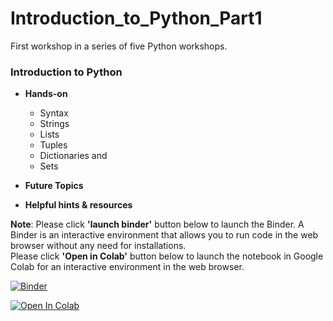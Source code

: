 # Introduction_to_Python_Part1
First workshop in a series of five Python workshops.

### Introduction to Python

* **Hands-on**
  * Syntax
  * Strings
  * Lists
  * Tuples
  * Dictionaries and
  * Sets

* **Future Topics**<br>

* **Helpful hints & resources**

**Note**: Please click **'launch binder'** button below to launch the Binder. A Binder is an interactive environment that allows you to run code in the web browser without any need for installations. <br>
Please click **'Open in Colab'** button below to launch the notebook in Google Colab for an interactive environment in the web browser.

[![Binder](https://mybinder.org/badge_logo.svg)](https://mybinder.org/v2/gh/The-CEAS-Library/Introduction_to_Python_Part1.git/master)

[![Open In Colab](https://colab.research.google.com/assets/colab-badge.svg)](http://colab.research.google.com/github/The-CEAS-Library/Introduction_to_Python_Part1)
